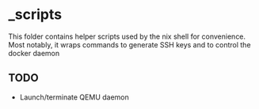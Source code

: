 # _scripts

This folder contains helper scripts used by the nix shell for convenience. Most notably, it wraps commands to generate SSH keys and to control the docker daemon

## TODO

* Launch/terminate QEMU daemon
